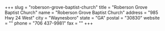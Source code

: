 +++
slug = "roberson-grove-baptist-church"
title = "Roberson Grove Baptist Church"
name = "Roberson Grove Baptist Church"
address = "985 Hwy 24 West"
city = "Waynesboro"
state = "GA"
postal = "30830"
website = ""
phone = "706 437-9981"
fax = ""
+++
